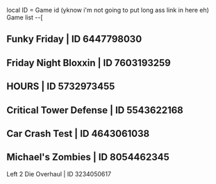local ID = Game id (yknow i'm not going to put long ass link in here eh)
Game list --[

Funky Friday | ID 6447798030
-
Friday Night Bloxxin | ID 7603193259
-
HOURS | ID 5732973455
-
Critical Tower Defense | ID 5543622168
-
Car Crash Test | ID 4643061038
-
Michael's Zombies | ID 8054462345
-
Left 2 Die Overhaul | ID 3234050617
